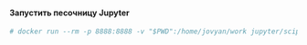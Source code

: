 #### Запустить песочницу Jupyter
```bash
# docker run --rm -p 8888:8888 -v "$PWD":/home/jovyan/work jupyter/scipy-notebook
```
